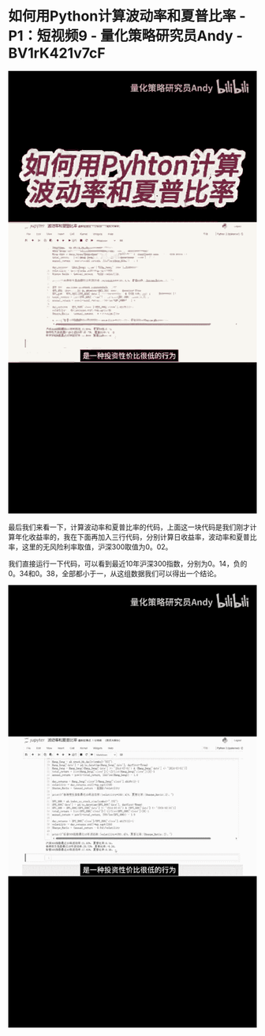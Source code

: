 # 如何用Python计算波动率和夏普比率 - P1：短视频9 - 量化策略研究员Andy - BV1rK421v7cF

![](img/379ef0c14c0972744ddb4d56855091c0_0.png)

最后我们来看一下，计算波动率和夏普比率的代码，上面这一块代码是我们刚才计算年化收益率的，我在下面再加入三行代码，分别计算日收益率，波动率和夏普比率，这里的无风险利率取值，沪深300取值为0。02。

我们直接运行一下代码，可以看到最近10年沪深300指数，分别为0。14，负的0。34和0。38，全部都小于一，从这组数据我们可以得出一个结论。



![](img/379ef0c14c0972744ddb4d56855091c0_2.png)
